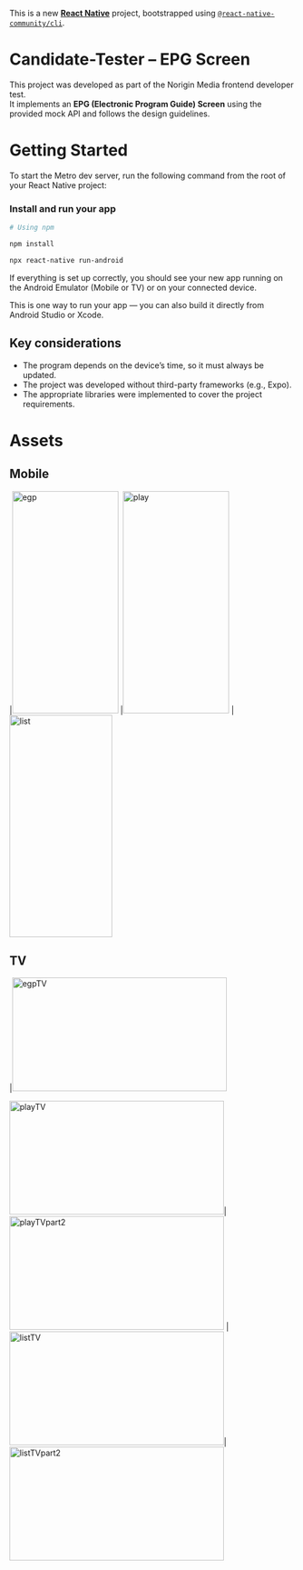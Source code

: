 This is a new [**React Native**](https://reactnative.dev) project, bootstrapped using [`@react-native-community/cli`](https://github.com/react-native-community/cli).

# Candidate-Tester – EPG Screen

This project was developed as part of the Norigin Media frontend developer test.  
It implements an **EPG (Electronic Program Guide) Screen** using the provided mock API and follows the design guidelines.


# Getting Started

To start the Metro dev server, run the following command from the root of your React Native project:
 
### Install and run your app

```sh
# Using npm

npm install 

npx react-native run-android

```


If everything is set up correctly, you should see your new app running on the Android Emulator (Mobile or TV) or on your connected device.

This is one way to run your app — you can also build it directly from Android Studio or Xcode.

## Key considerations

- The program depends on the device’s time, so it must always be updated.  
- The project was developed without third-party frameworks (e.g., Expo).  
- The appropriate libraries were implemented to cover the project requirements.

# Assets

## Mobile

|<img width="187" height="391" alt="egp" src="https://github.com/user-attachments/assets/7544d176-827e-4514-b733-01e694331595" />
|<img width="187" height="391" alt="play" src="https://github.com/user-attachments/assets/bead6247-43c1-4160-bd61-0e58c4a1d770" />
|<img width="181" height="391" alt="list" src="https://github.com/user-attachments/assets/32440d56-a27f-4f59-82d3-df0d534c9148" />



## TV

|<img width="378" height="200" alt="egpTV" src="https://github.com/user-attachments/assets/f92a5e90-2320-490d-93ab-f28b46b77336" />

<img width="378" height="200" alt="playTV" src="https://github.com/user-attachments/assets/b02398e8-0538-4b3b-b16b-fa9c45c8a0ab" />|<img width="378" height="200" alt="playTVpart2" src="https://github.com/user-attachments/assets/635bf4b5-00b1-4d34-a96b-47d0f413ac35" />
|<img width="378" height="200" alt="listTV" src="https://github.com/user-attachments/assets/8625f4c4-8d57-42af-8612-32a5fca4ecc7" />|<img width="378" height="200" alt="listTVpart2" src="https://github.com/user-attachments/assets/9d59b498-6069-4328-97b3-c4ac0279c9a4" />


